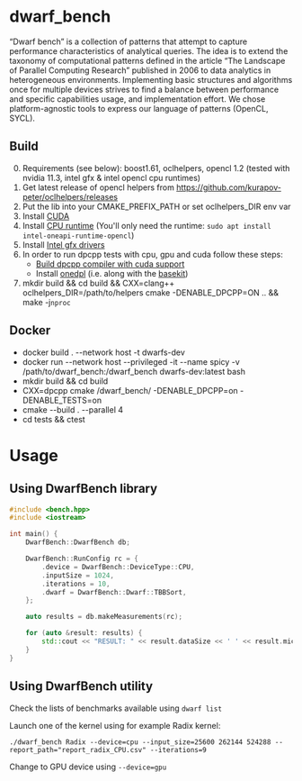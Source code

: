 # dwarf_bench

“Dwarf bench” is a collection of patterns that attempt to capture performance characteristics of analytical queries. The idea is to extend the taxonomy of computational patterns defined in the article “The Landscape of Parallel Computing Research” published in 2006 to data analytics in heterogeneous environments. Implementing basic structures and algorithms once for multiple devices strives to find a balance between performance and specific capabilities usage, and implementation effort. We chose platform-agnostic tools to express our language of patterns (OpenCL, SYCL).

## Build
0. Requirements (see below): boost1.61, oclhelpers, opencl 1.2 (tested with nvidia 11.3, intel gfx & intel opencl cpu runtimes)
1. Get latest release of opencl helpers from https://github.com/kurapov-peter/oclhelpers/releases
2. Put the lib into your CMAKE_PREFIX_PATH or set oclhelpers_DIR env var
3. Install [CUDA](https://developer.nvidia.com/cuda-downloads?target_os=Linux)
4. Install [CPU runtime](https://software.intel.com/content/www/us/en/develop/documentation/installation-guide-for-intel-oneapi-toolkits-linux/top/installation/install-using-package-managers/apt.html) (You'll only need the runtime: `sudo apt install intel-oneapi-runtime-opencl`)
5. Install [Intel gfx drivers](https://dgpu-docs.intel.com/installation-guides/ubuntu/ubuntu-focal.html)
6. In order to run dpcpp tests with cpu, gpu and cuda follow these steps:
    - [Build dpcpp compiler with cuda support](https://intel.github.io/llvm-docs/GetStartedGuide.html#build-dpc-toolchain-with-support-for-nvidia-cuda)
    - Install [onedpl](https://github.com/oneapi-src/oneDPL/) (i.e. along with the [basekit](https://software.intel.com/content/www/us/en/develop/tools/oneapi/base-toolkit.html#gs.24lvfe))
7. mkdir build && cd build && CXX=clang++ oclhelpers_DIR=/path/to/helpers cmake -DENABLE_DPCPP=ON .. && make -j`nproc`

## Docker
* docker build . --network host -t dwarfs-dev  
* docker run --network host --privileged -it --name spicy -v /path/to/dwarf_bench:/dwarf_bench dwarfs-dev:latest bash
* mkdir build && cd build
* CXX=dpcpp cmake /dwarf_bench/ -DENABLE_DPCPP=on -DENABLE_TESTS=on
* cmake --build . --parallel 4
* cd tests && ctest

# Usage
## Using DwarfBench library

```c++
#include <bench.hpp>
#include <iostream>

int main() {
    DwarfBench::DwarfBench db;

    DwarfBench::RunConfig rc = {
        .device = DwarfBench::DeviceType::CPU,
        .inputSize = 1024,
        .iterations = 10,
        .dwarf = DwarfBench::Dwarf::TBBSort,
    };

    auto results = db.makeMeasurements(rc);

    for (auto &result: results) {
        std::cout << "RESULT: " << result.dataSize << ' ' << result.microseconds << std::endl;
    }
}
```

## Using DwarfBench utility
Check the lists of benchmarks available using `dwarf list`

Launch one of the kernel using for example Radix kernel:

`./dwarf_bench Radix --device=cpu --input_size=25600 262144 524288 --report_path="report_radix_CPU.csv" --iterations=9`

Change to GPU device using `--device=gpu`
